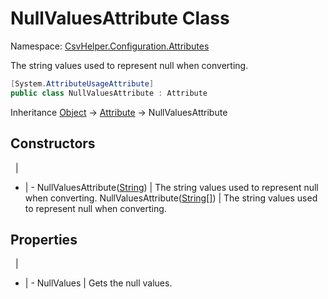 # NullValuesAttribute Class

Namespace: [CsvHelper.Configuration.Attributes](/api/CsvHelper.Configuration.Attributes)

The string values used to represent null when converting.

```cs
[System.AttributeUsageAttribute]
public class NullValuesAttribute : Attribute
```

Inheritance [Object](https://docs.microsoft.com/en-us/dotnet/api/system.object) -> [Attribute](https://docs.microsoft.com/en-us/dotnet/api/system.attribute) -> NullValuesAttribute

## Constructors
&nbsp; | &nbsp;
- | -
NullValuesAttribute([String](https://docs.microsoft.com/en-us/dotnet/api/system.string)) | The string values used to represent null when converting.
NullValuesAttribute([String[]](https://docs.microsoft.com/en-us/dotnet/api/system.string[])) | The string values used to represent null when converting.

## Properties
&nbsp; | &nbsp;
- | -
NullValues | Gets the null values.
